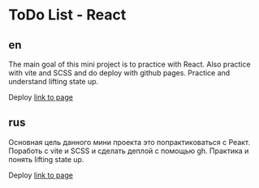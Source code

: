 # ToDo List - React

## en

The main goal of this mini project is to practice with React. Also practice with vite and SCSS and do deploy with github pages.
Practice and understand lifting state up.

Deploy [link to page](https://elpyzi.github.io/React-ToDo/)

## rus 

Основная цель данного мини проекта это попрактиковаться с Реакт. Поработь с vite и SCSS и сделать деплой с помощью gh.
Практика и понять lifting state up.

Deploy [link to page](https://elpyzi.github.io/React-ToDo/)